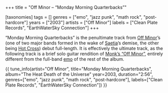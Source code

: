 +++
title = "Off Minor – “Monday Morning Quarterbacks”"

[taxonomies]
tags = []
genres = ["emo", "jazz punk", "math rock", "post-hardcore"]
years = ["2003"]
artists = ["Off Minor"]
labels = ["Clean Plate Records", "EarthWaterSky Connection"]
+++

&ldquo;Monday Morning Quarterbacks&rdquo; is the penultimate track from [Off
Minor](/artists/off-minor)&rsquo;s (one of two major bands formed in the wake
of [Saetia](/artists/saetia)&rsquo;s demise, the other being [Hot
Cross](/artists/hot-cross)) debut full-length. It is effectively the ultimate
track, as the following track is a brief solo guitar rendition of [Monk&rsquo;s
&ldquo;Off Minor&rdquo;][off-minor], entirely different from the full-band
[emo](/genres/emo) of the rest of the album.

<!-- more -->

{{ tune_info(artist="Off Minor",
             title="Monday Morning Quarterbacks",
             album="The Heat Death of the Universe"
             year=2003,
             duration="2:56",
             genres=["emo", "jazz punk", "math rock", "post-hardcore"],
             labels=["Clean Plate Records", "EarthWaterSky Connection"]) }}

[off-minor]: https://en.wikipedia.org/wiki/List_of_compositions_by_Thelonious_Monk#Off_Minor
